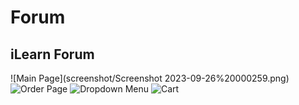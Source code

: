# Forum
## **iLearn Forum**


![Main Page](screenshot/Screenshot 2023-09-26%20000259.png)
![Order Page](serafeim2/screenshot/Screenshot%202023-09-14%20091808.png)
![Dropdown Menu](serafeim2/screenshot/Screenshot%202023-09-14%20091905.png)
![Cart](serafeim2/screenshot/Screenshot%202023-09-14%20091930.png)

